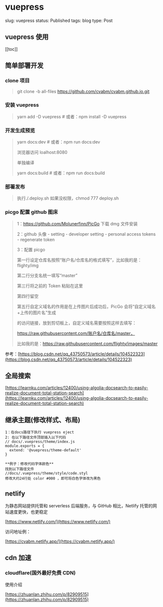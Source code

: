 # vuepress

slug: vuepress
status: Published
tags: blog
type: Post

## vuepress 使用

[[toc]]

## 简单部署开发

### clone 项目

> git clone -b all-files https://github.com/cvabm/cvabm.github.io.git
> 

### 安装 vuepress

> yarn add -D vuepress # 或者：npm install -D vuepress
> 

### 开发生成预览

> yarn docs:dev # 或者：npm run docs:dev
> 
> 
> 浏览器访问 loalhost:8080
> 
> 单独编译
> 
> yarn docs:build # 或者：npm run docs:build
> 

### 部署发布

> 执行./.deploy.sh 如果没权限，chmod 777 deploy.sh
> 

### picgo 配置 github 图床

> 1：https://github.com/Molunerfinn/PicGo 下载 dmg 文件安装
> 
> 
> 2：github 头像 - setting - developer setting - personal access tokens - regenerate token
> 
> 3：配置 picgo
> 
> 第一行设定仓库名按照“账户名/仓库名的格式填写”，比如我的是：flighty/img
> 
> 第二行分支名统一填写“master”
> 
> 第三行将之前的 Token 粘贴在这里
> 
> 第四行留空
> 
> 第五行自定义域名的作用是在上传图片后成功后，PicGo 会将“自定义域名+上传的图片名”生成
> 
> 的访问链接，放到剪切板上，自定义域名需要按照这样去填写：
> 
> https://raw.githubusercontent.com/账户名/仓库名/master，
> 
> 比如我的是：https://raw.githubusercontent.com/flighty/images/master
> 

参考：[https://blog.csdn.net/qq_43750573/article/details/104522323](https://blog.csdn.net/qq_43750573/article/details/104522323)

## 全局搜索

[https://learnku.com/articles/12400/using-algolia-docsearch-to-easily-realize-document-total-station-search](https://learnku.com/articles/12400/using-algolia-docsearch-to-easily-realize-document-total-station-search)

## 继承主题(修改样式、布局)

```
1：在docs路径下执行 vuepress eject
2: 在以下路径文件顶部插入以下代码
// docs/.vuepress/theme/index.js
module.exports = {
  extend: '@vuepress/theme-default'
}

**例子：修改代码字体颜色**
找到以下路径文件
//docs/.vuepress/theme/style/code.styl
修改大约24行处 color #000 ，即可将白色字体改为黑色

```

## netlify

为静态网站提供托管和 serverless 后端服务，与 GitHub 相比，Netlify 托管的网站速度更快，也更稳定

[https://www.netlify.com/](https://www.netlify.com/)

访问地址例：

[https://cvabm.netlify.app/](https://cvabm.netlify.app/)

## cdn 加速

### cloudflare(国外最好免费 CDN)

使用介绍

[https://zhuanlan.zhihu.com/p/82909515](https://zhuanlan.zhihu.com/p/82909515)